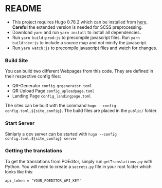 # README

-   This project requires Hugo 0.78.2 which can be installed from [here](https://gohugo.io/getting-started/installing). **Careful** the extended version is needed for SCSS preprocessing.
-   Download `yarn` and run `yarn install` to install all dependencies.
-   Run `yarn build:prod:js` to precompile javascript files. Run `yarn build:dev:js` to include a source map and not minify the javascript.
-   Run `yarn watch:js` to precompile javascript files and watch for changes.

### Build Site

You can build two different Webpages from this code. They are defined in their respective config files:

-   QR-Generator `config_qrgenerator.toml`
-   QR Upload Page `config_uploadpage.toml`
-   Landing Page `config_landingpage.toml`

The sites can be built with the command `hugo --config config.toml,${site_config}`. The build files are placed in the `public/` folder.

### Start Server

Simlarly a dev server can be started with `hugo --config config.toml,${site_config} server`

### Getting the translations

To get the translations from POEditor, simply run `getTranslations.py` with Python. You will need to create a `secrets.py` file in your root folder which looks like this:

    api_token = 'YOUR_POEDITOR_API_KEY'
